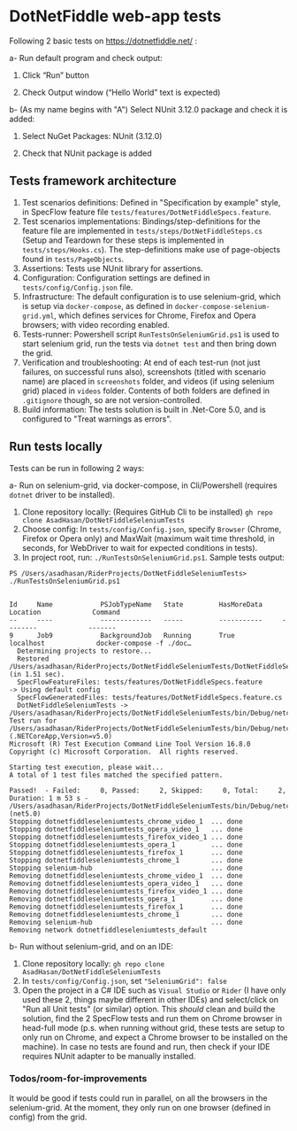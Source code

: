 # DotNetFiddle web-app tests

Following 2 basic tests on https://dotnetfiddle.net/ :

a- Run default program and check output:

1. Click “Run” button
   
2. Check Output window (“Hello World” text is expected)

b- (As my name begins with "A") Select NUnit 3.12.0 package and check it is added:
1. Select NuGet Packages: NUnit (3.12.0)

2. Check that NUnit package is added

## Tests framework architecture

1. Test scenarios definitions: Defined in "Specification by example" style, in SpecFlow feature
file `tests/features/DotNetFiddleSpecs.feature`. 
2. Test scenarios implementations: Bindings/step-definitions for the feature file are
implemented in `tests/steps/DotNetFiddleSteps.cs` (Setup and Teardown for these steps
 is implemented in `tests/steps/Hooks.cs`). The step-definitions make use of page-objects
 found in `tests/PageObjects`. 
3. Assertions: Tests use NUnit library for assertions.
4. Configuration: Configuration settings are defined in `tests/config/Config.json` file.
5. Infrastructure: The default configuration is to use selenium-grid, which is setup
via `docker-compose`, as defined in `docker-compose-selenium-grid.yml`, which defines
services for Chrome, Firefox and Opera browsers; with video recording enabled.
6. Tests-runner: Powershell script `RunTestsOnSeleniumGrid.ps1` is used to start selenium 
grid, run the tests via `dotnet test` and then bring down the grid.
7. Verification and troubleshooting: At end of each test-run (not just failures, on successful
runs also), screenshots (titled with scenario name) are placed in `screenshots` folder, 
and videos (if using selenium grid) placed in `videos` folder. Contents of both folders
are defined in `.gitignore` though, so are not version-controlled.
8. Build information: The tests solution is built in .Net-Core 5.0, and is configured 
to "Treat warnings as errors".

## Run tests locally

Tests can be run in following 2 ways:

a- Run on selenium-grid, via docker-compose, in Cli/Powershell (requires `dotnet` driver to be installed).
1. Clone repository locally: (Requires GitHub Cli to be installed) `gh repo clone AsadHasan/DotNetFiddleSeleniumTests`
2. Choose config: In `tests/config/Config.json`, specify `Browser` (Chrome, Firefox or Opera only) 
and MaxWait (maximum wait time threshold, in seconds, for WebDriver to wait for expected conditions
in tests).
2. In project root, run: `./RunTestsOnSeleniumGrid.ps1`. Sample tests output:

```
PS /Users/asadhasan/RiderProjects/DotNetFiddleSeleniumTests> ./RunTestsOnSeleniumGrid.ps1


Id     Name            PSJobTypeName   State         HasMoreData     Location             Command
--     ----            -------------   -----         -----------     --------             -------
9      Job9            BackgroundJob   Running       True            localhost             docker-compose -f ./doc…
  Determining projects to restore...
  Restored /Users/asadhasan/RiderProjects/DotNetFiddleSeleniumTests/DotNetFiddleSeleniumTests.csproj (in 1.51 sec).
  SpecFlowFeatureFiles: tests/features/DotNetFiddleSpecs.feature
-> Using default config
  SpecFlowGeneratedFiles: tests/features/DotNetFiddleSpecs.feature.cs
  DotNetFiddleSeleniumTests -> /Users/asadhasan/RiderProjects/DotNetFiddleSeleniumTests/bin/Debug/netcoreapp5.0/DotNetFiddleSeleniumTests.dll
Test run for /Users/asadhasan/RiderProjects/DotNetFiddleSeleniumTests/bin/Debug/netcoreapp5.0/DotNetFiddleSeleniumTests.dll (.NETCoreApp,Version=v5.0)
Microsoft (R) Test Execution Command Line Tool Version 16.8.0
Copyright (c) Microsoft Corporation.  All rights reserved.

Starting test execution, please wait...
A total of 1 test files matched the specified pattern.

Passed!  - Failed:     0, Passed:     2, Skipped:     0, Total:     2, Duration: 1 m 53 s - /Users/asadhasan/RiderProjects/DotNetFiddleSeleniumTests/bin/Debug/netcoreapp5.0/DotNetFiddleSeleniumTests.dll (net5.0)
Stopping dotnetfiddleseleniumtests_chrome_video_1  ... done
Stopping dotnetfiddleseleniumtests_opera_video_1   ... done
Stopping dotnetfiddleseleniumtests_firefox_video_1 ... done
Stopping dotnetfiddleseleniumtests_opera_1         ... done
Stopping dotnetfiddleseleniumtests_firefox_1       ... done
Stopping dotnetfiddleseleniumtests_chrome_1        ... done
Stopping selenium-hub                              ... done
Removing dotnetfiddleseleniumtests_chrome_video_1  ... done
Removing dotnetfiddleseleniumtests_opera_video_1   ... done
Removing dotnetfiddleseleniumtests_firefox_video_1 ... done
Removing dotnetfiddleseleniumtests_opera_1         ... done
Removing dotnetfiddleseleniumtests_firefox_1       ... done
Removing dotnetfiddleseleniumtests_chrome_1        ... done
Removing selenium-hub                              ... done
Removing network dotnetfiddleseleniumtests_default
```

b- Run without selenium-grid, and on an IDE:
1. Clone repository locally: `gh repo clone AsadHasan/DotNetFiddleSeleniumTests`
2. In `tests/config/Config.json`, set `"SeleniumGrid": false` 
2. Open the project in a C# IDE such as `Visual Studio` or `Rider` (I have only used 
these 2, things maybe different in other IDEs) and select/click on "Run all Unit tests" (or similar) 
option. This _should_ clean and build the solution, find the 2 SpecFlow tests and run them on Chrome browser 
in head-full mode (p.s. when running without grid, these tests are setup to only run on Chrome, and expect a Chrome browser to be installed on the machine). In case 
no tests are found and run, then check if your IDE requires NUnit adapter to be manually installed.

### Todos/room-for-improvements
It would be good if tests could run in parallel, on all the browsers in the selenium-grid. At 
the moment, they only run on one browser (defined in config) from the grid.
